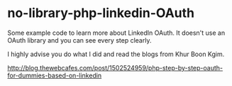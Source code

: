 no-library-php-linkedin-OAuth
=============================

Some example code to learn more about LinkedIn OAuth. It doesn't use an OAuth library and you can see every step clearly.

I highly advise you do what I did and read the blogs from Khur Boon Kgim.

http://blog.thewebcafes.com/post/1502524959/php-step-by-step-oauth-for-dummies-based-on-linkedin
